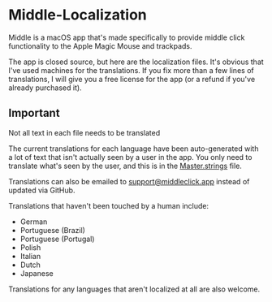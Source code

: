 # Middle-Localization

Middle is a macOS app that's made specifically to provide middle click functionality to the Apple Magic Mouse and trackpads.

The app is closed source, but here are the localization files. It's obvious that I've used machines for the translations. If you fix more than a few lines of translations, I will give you a free license for the app (or a refund if you've already purchased it). 

## Important

Not all text in each file needs to be translated

The current translations for each language have been auto-generated with a lot of text that isn't actually seen by a user in the app. You only need to translate what's seen by the user, and this is in the [Master.strings](https://github.com/rxhanson/Middle-Localization/blob/master/localization/Master.strings) file.

Translations can also be emailed to support@middleclick.app instead of updated via GitHub.

Translations that haven't been touched by a human include:
* German
* Portuguese (Brazil)
* Portuguese (Portugal)
* Polish
* Italian
* Dutch
* Japanese

Translations for any languages that aren't localized at all are also welcome.
